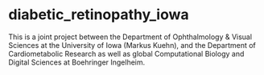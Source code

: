 # diabetic_retinopathy_iowa

This is a joint project between the Department of Ophthalmology &amp; Visual Sciences at the University of Iowa (Markus Kuehn), and the Department of Cardiometabolic Research as well as global Computational Biology and Digital Sciences at Boehringer Ingelheim.

